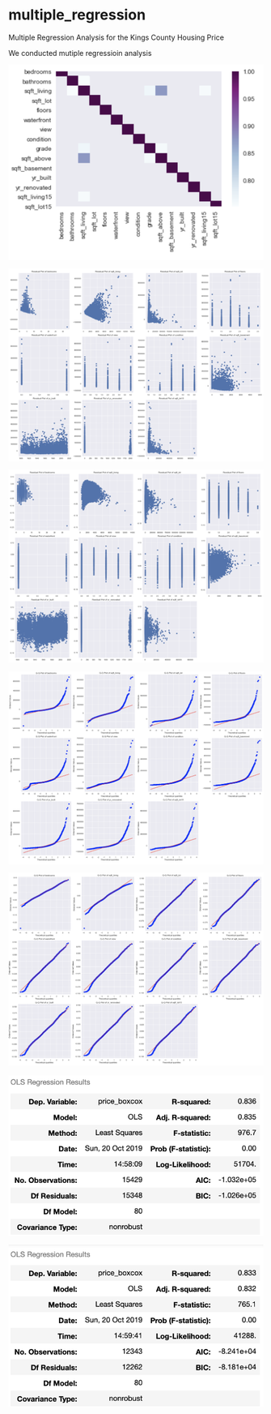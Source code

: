 # multiple_regression
Multiple Regression Analysis for the Kings County Housing Price

We conducted mutiple regressioin analysis

![alt text](heatmap.png "Logo Title Text 1")

![alt text](Homoscedasticity0.png "Logo Title Text 1")

![alt text](Homoscedasticity1.png "Logo Title Text 1")

![alt text](QQ0.png "Logo Title Text 1")

![alt text](QQ1.png "Logo Title Text 1")

![alt text](OLS0.png "Logo Title Text 1")

![alt text](OLS_train.png "Logo Title Text 1")
